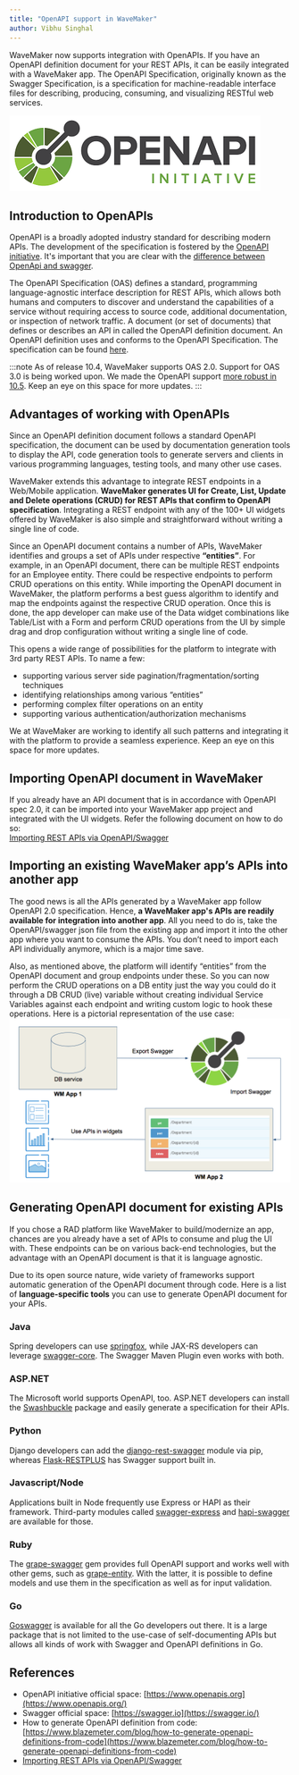 ```yaml
---
title: "OpenAPI support in WaveMaker"
author: Vibhu Singhal
---
```


WaveMaker now supports integration with OpenAPIs. If you have an OpenAPI definition document for your REST APIs, it can be easily integrated with a WaveMaker app. The OpenAPI Specification, originally known as the Swagger Specification, is a specification for machine-readable interface files for describing, producing, consuming, and visualizing RESTful web services.
<!-- truncate -->

![OpenApi](/learn/assets/OpenAPI_Logo.png)

## Introduction to OpenAPIs

OpenAPI is a broadly adopted industry standard for describing modern APIs. The development of the specification is fostered by the [OpenAPI initiative](https://www.openapis.org/). It's important that you are clear with the [difference between OpenApi and swagger](https://swagger.io/blog/api-strategy/difference-between-swagger-and-openapi/).

The OpenAPI Specification (OAS) defines a standard, programming language-agnostic interface description for REST APIs, which allows both humans and computers to discover and understand the capabilities of a service without requiring access to source code, additional documentation, or inspection of network traffic. A document (or set of documents) that defines or describes an API in called the OpenAPI definition document. An OpenAPI definition uses and conforms to the OpenAPI Specification. The specification can be found [here](http://spec.openapis.org/oas/v3.0.3).

:::note
As of release 10.4, WaveMaker supports OAS 2.0. Support for OAS 3.0 is being worked upon. We made the OpenAPI support [more robust in 10.5](/learn/blog/2020-07-01-wavemaker-openapi-postgrest-support). Keep an eye on this space for more updates.
:::

## Advantages of working with OpenAPIs

Since an OpenAPI definition document follows a standard OpenAPI specification, the document can be used by documentation generation tools to display the API, code generation tools to generate servers and clients in various programming languages, testing tools, and many other use cases.

WaveMaker extends this advantage to integrate REST endpoints in a Web/Mobile application. **WaveMaker generates UI for Create, List, Update and Delete operations (CRUD) for REST APIs that confirm to OpenAPI specification**. Integrating a REST endpoint with any of the 100+ UI widgets offered by WaveMaker is also simple and straightforward without writing a single line of code.

Since an OpenAPI document contains a number of APIs, WaveMaker identifies and groups a set of APIs under respective **“entities”**. For example, in an OpenAPI document, there can be multiple REST endpoints for an Employee entity. There could be respective endpoints to perform CRUD operations on this entity. While importing the OpenAPI document in WaveMaker, the platform performs a best guess algorithm to identify and map the endpoints against the respective CRUD operation. Once this is done, the app developer can make use of the Data widget combinations like Table/List with a Form and perform CRUD operations from the UI by simple drag and drop configuration without writing a single line of code.

This opens a wide range of possibilities for the platform to integrate with 3rd party REST APIs. To name a few:

- supporting various server side pagination/fragmentation/sorting techniques
- identifying relationships among various “entities”
- performing complex filter operations on an entity
- supporting various authentication/authorization mechanisms

We at WaveMaker are working to identify all such patterns and integrating it with the platform to provide a seamless experience. Keep an eye on this space for more updates.

## Importing OpenAPI document in WaveMaker

If you already have an API document that is in accordance with OpenAPI spec 2.0, it can be imported into your WaveMaker app project and integrated with the UI widgets. Refer the following document on how to do so:  
[Importing REST APIs via OpenAPI/Swagger](/learn/app-development/services/api-designer/import-rest-apis-swagger)

## Importing an existing WaveMaker app’s APIs into another app

The good news is all the APIs generated by a WaveMaker app follow OpenAPI 2.0 specification. Hence, **a WaveMaker app's APIs are readily available for integration into another app**. All you need to do is, take the OpenAPI/swagger json file from the existing app and import it into the other app where you want to consume the APIs. You don’t need to import each API individually anymore, which is a major time save.

Also, as mentioned above, the platform will identify “entities” from the OpenAPI document and group endpoints under these. So you can now perform the CRUD operations on a DB entity just the way you could do it through a DB CRUD (live) variable without creating individual Service Variables against each endpoint and writing custom logic to hook these operations. Here is a pictorial representation of the use case:  
![Open API Import Use Case](/learn/assets/OpenAPI_Scenario.png)

## Generating OpenAPI document for existing APIs

If you chose a RAD platform like WaveMaker to build/modernize an app, chances are you already have a set of APIs to consume and plug the UI with. These endpoints can be on various back-end technologies, but the advantage with an OpenAPI document is that it is language agnostic.

Due to its open source nature, wide variety of frameworks support automatic generation of the OpenAPI document through code. Here is a list of **language-specific tools** you can use to generate OpenAPI document for your APIs.

### Java

Spring developers can use [springfox](https://github.com/springfox/springfox), while JAX-RS developers can leverage [swagger-core](https://github.com/swagger-api/swagger-core). The Swagger Maven Plugin even works with both.

### ASP.NET

The Microsoft world supports OpenAPI, too. ASP.NET developers can install the [Swashbuckle](https://github.com/domaindrivendev/Swashbuckle) package and easily generate a specification for their APIs.

### Python

Django developers can add the [django-rest-swagger](https://github.com/marcgibbons/django-rest-swagger) module via pip, whereas [Flask-RESTPLUS](https://github.com/noirbizarre/flask-restplus) has Swagger support built in.

### Javascript/Node

Applications built in Node frequently use Express or HAPI as their framework. Third-party modules called [swagger-express](https://www.npmjs.com/package/swagger-express) and [hapi-swagger](https://www.npmjs.com/package/hapi-swagger) are available for those.

### Ruby

The [grape-swagger](https://github.com/ruby-grape/grape-swagger) gem provides full OpenAPI support and works well with other gems, such as [grape-entity](https://github.com/ruby-grape/grape-entity). With the latter, it is possible to define models and use them in the specification as well as for input validation.

### Go

[Goswagger](https://goswagger.io/) is available for all the Go developers out there. It is a large package that is not limited to the use-case of self-documenting APIs but allows all kinds of work with Swagger and OpenAPI definitions in Go.

## References

- OpenAPI initiative official space: [https://www.openapis.org](https://www.openapis.org/)
- Swagger official space: [https://swagger.io](https://swagger.io/)
- How to generate OpenAPI definition from code: [https://www.blazemeter.com/blog/how-to-generate-openapi-definitions-from-code](https://www.blazemeter.com/blog/how-to-generate-openapi-definitions-from-code)
- [Importing REST APIs via OpenAPI/Swagger](/learn/app-development/services/api-designer/import-rest-apis-swagger)
